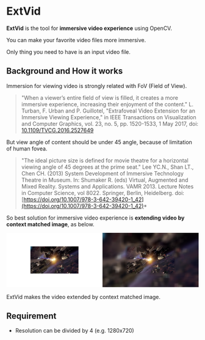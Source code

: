 # ExtVid
**ExtVid** is the tool for **immersive video experience** using OpenCV.

You can make your favorite video files more immersive.

Only thing you need to have is an input video file.

## Background and How it works
Immersion for viewing video is strongly related with FoV (Field of View).
>"When a viewer’s entire field of view is filled, it creates a more immersive experience, increasing their enjoyment of the content."
>L. Turban, F. Urban and P. Guillotel, "Extrafoveal Video Extension for an Immersive Viewing Experience," in IEEE Transactions on Visualization and Computer Graphics, vol. 23, no. 5, pp. 1520-1533, 1 May 2017, doi: [10.1109/TVCG.2016.2527649](10.1109/TVCG.2016.2527649)


But view angle of content should be under 45 angle, because of limitation of human fovea.
>"The ideal picture size is defined for movie theatre for a horizontal viewing angle of 45 degrees at the prime seat."
>Lee YC.N., Shan LT., Chen CH. (2013) System Development of Immersive Technology Theatre in Museum. In: Shumaker R. (eds) Virtual, Augmented and Mixed Reality. Systems and Applications. VAMR 2013. Lecture Notes in Computer Science, vol 8022. Springer, Berlin, Heidelberg. doi: [https://doi.org/10.1007/978-3-642-39420-1_42](https://doi.org/10.1007/978-3-642-39420-1_42)*


So best solution for immersive video experience is **extending video by context matched image**, as below.

![Before_After](/img/before_after.jpg)

ExtVid makes the video extended by context matched image.

## Requirement
- Resolution can be divided by 4 (e.g. 1280x720)
